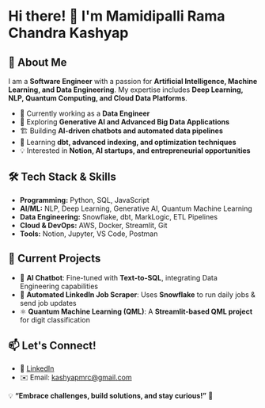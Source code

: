 # Hi there! 👋 I'm Mamidipalli Rama Chandra Kashyap

## 🚀 About Me
I am a **Software Engineer** with a passion for **Artificial Intelligence, Machine Learning, and Data Engineering**. My expertise includes **Deep Learning, NLP, Quantum Computing, and Cloud Data Platforms**.

- 🔭 Currently working as a **Data Engineer**
- 🎯 Exploring **Generative AI and Advanced Big Data Applications**
- 🏗️ Building **AI-driven chatbots and automated data pipelines**
- 🌱 Learning **dbt, advanced indexing, and optimization techniques**
- 💡 Interested in **Notion, AI startups, and entrepreneurial opportunities**

## 🛠 Tech Stack & Skills
- **Programming:** Python, SQL, JavaScript
- **AI/ML:** NLP, Deep Learning, Generative AI, Quantum Machine Learning
- **Data Engineering:** Snowflake, dbt, MarkLogic, ETL Pipelines
- **Cloud & DevOps:** AWS, Docker, Streamlit, Git
- **Tools:** Notion, Jupyter, VS Code, Postman

## 📌 Current Projects
- 🚀 **AI Chatbot**: Fine-tuned with **Text-to-SQL**, integrating Data Engineering capabilities
- 🔗 **Automated LinkedIn Job Scraper**: Uses **Snowflake** to run daily jobs & send job updates
- ⚛️ **Quantum Machine Learning (QML)**: A **Streamlit-based QML project** for digit classification

## 📫 Let's Connect!
- 💼 [LinkedIn](https://www.linkedin.com/in/kashyapmrc)
- ✉️ Email: kashyapmrc@gmail.com

💡 **“Embrace challenges, build solutions, and stay curious!”** 🚀


<!---
kashyap0729/kashyap0729 is a ✨ special ✨ repository because its `README.md` (this file) appears on your GitHub profile.
You can click the Preview link to take a look at your changes.
--->
